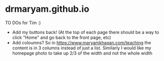 # drmaryam.github.io
TO DOs for Tim :) 

- Add my buttons back! (At the top of each page there should be a way to click "Home" and go back to the front page, etc)
- Add coloumns? So in https://www.maryamkhaqan.com/teaching the content is in 3 columns instead of just a list. Similarly I would like my homepage photo to take up 2/3 of the width and not the whole width
